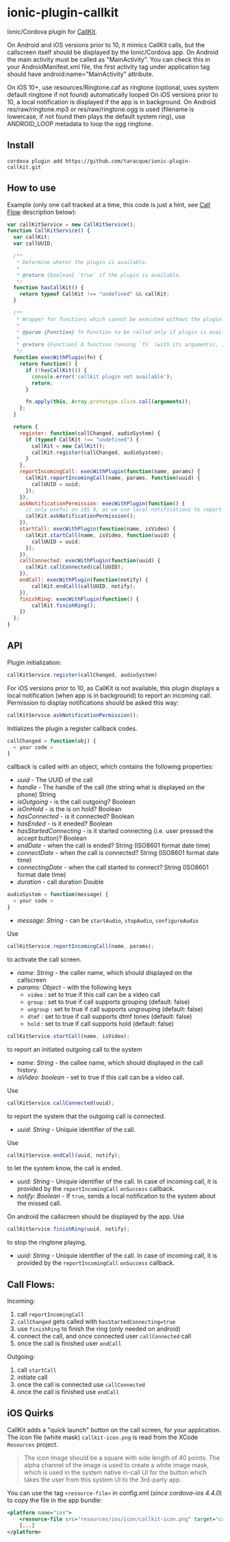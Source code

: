 # ionic-plugin-callkit

Ionic/Cordova plugin for [CallKit](https://developer.apple.com/reference/callkit).

On Android and iOS versions prior to 10, it mimics CallKit calls, but the callscreen itself should be displayed by the Ionic/Cordova app.
On Android the main activity must be called as "MainActivity". You can check this in your AndroidManifest.xml file, the first activity tag under application tag should have android:name="MainActivity" attribute.

On iOS 10+, use resources/Ringtone.caf as ringtone (optional, uses system default ringtone if not found) automatically looped
On iOS versions prior to 10, a local notification is displayed if the app is in background.
On Android res/raw/ringtone.mp3 or res/raw/ringtone.ogg is used (filename is lowercase, if not found then plays the default system ring), use ANDROID_LOOP metadata to loop the ogg ringtone.

## Install

```
cordova plugin add https://github.com/taracque/ionic-plugin-callkit.git
```

## How to use

Example (only one call tracked at a time, this code is just a hint, see [Call Flow](#call-flows) description below):

```javascript
var callKitService = new CallKitService();
function CallKitService() {
  var callKit;
  var callUUID;

  /**
   * Determine wheter the plugin is available.
   *
   * @return {boolean} `true` if the plugin is available.
   */
  function hasCallKit() {
    return typeof CallKit !== "undefined" && callKit;
  }

  /**
   * Wrapper for functions which cannot be executed without the plugin.
   *
   * @param {Function} fn Function to be called only if plugin is available.
   *
   * @return {Function} A function running `fn` (with its arguments), if plugin is available.
   */
  function execWithPlugin(fn) {
    return function() {
      if (!hasCallKit()) {
        console.error('callkit plugin not available');
        return;
      }

      fn.apply(this, Array.prototype.slice.call(arguments));
    };
  }

  return {
    register: function(callChanged, audioSystem) {
      if (typeof CallKit !== "undefined") {
        callKit = new CallKit();
        callKit.register(callChanged, audioSystem);
      }
    },
    reportIncomingCall: execWithPlugin(function(name, params) {
      callKit.reportIncomingCall(name, params, function(uuid) {
        callUUID = uuid;
      });
    }),
    askNotificationPermission: execWithPlugin(function() {
      // only useful on iOS 9, as we use local notifications to report incoming calls
      callKit.askNotificationPermission();
    }),
    startCall: execWithPlugin(function(name, isVideo) {
      callKit.startCall(name, isVideo, function(uuid) {
        callUUID = uuid;
      });
    }),
    callConnected: execWithPlugin(function(uuid) {
      callKit.callConnected(callUUID);
    }),
    endCall: execWithPlugin(function(notify) {
        callKit.endCall(callUUID, notify);
    }),
    finishRing: execWithPlugin(function() {
        callKit.finishRing();
    })
  };
}
```

## API

Plugin initialization:

```javascript
callKitService.register(callChanged, audioSystem)
```

For iOS versions prior to 10, as CallKit is not available, this plugin displays
a local notification (when app is in background) to report an incoming call.
Permission to display notifications should be asked this way:

```javascript
callKitService.askNotificationPermission();
```

Initializes the plugin a register callback codes.

```javascript
callChanged = function(obj) {
  < your code >
}
```

callback is called with an object, which contains the following properties:
* *uuid* - The UUID of the call
* *handle* - The handle of the call (the string what is displayed on the phone) String
* *isOutgoing* - is the call outgoing? Boolean
* *isOnHold* - is the is on hold? Boolean
* *hasConnected* - is it connected? Boolean
* *hasEnded* - is it eneded? Boolean
* *hasStartedConnecting* - is it started connecting (i.e. user pressed the accept button)? Boolean
* *endDate* - when the call is ended? String (ISO8601 format date time)
* *connectDate* - when the call is connected? String (ISO8601 format date time)
* *connectingDate* - when the call started to connect? String (ISO8601 format date time)
* *duration* - call duration Double

```javascript
audioSystem = function(message) {
  < your code >
}
```
* *message: String* - can be `startAudio`, `stopAudio`, `configureAudio`

Use

```javascript
callKitService.reportIncomingCall(name, params);
```

to activate the call screen.
* *name: String* - the caller name, which should displayed on the callscreen
* *params: Object* - with the following keys
  * `video` : set to true if this call can be a video call
  * `group` : set to true if call supports grouping (default: false)
  * `ungroup` : set to true if call supports ungrouping (default: false)
  * `dtmf` : set to true if call supports dtmf tones (default: false)
  * `hold` : set to true if call supports hold (default: false)

```javascript
callKitService.startCall(name, isVideo);
```

to report an initiated outgoing call to the system
* *name: String* - the callee name, which should displayed in the call history.
* *isVideo: boolean* - set to true if this call can be a video call.

Use

```javascript
callKitService.callConnected(uuid);
```

to report the system that the outgoing call is connected.
* *uuid: String* - Uniquie identifier of the call.

Use

```javascript
callKitService.endCall(uuid, notify);
```

to let the system know, the call is ended.

* *uuid: String* - Uniquie identifier of the call. In case of incoming call, it is provided by the `reportIncomingCall` `onSuccess` callback.
* *notify: Boolean* - If `true`, sends a local notification to the system about the missed call.

On android the callscreen should be displayed by the app. Use

```javascript
callKitService.finishRing(uuid, notify);
```

to stop the ringtone playing.

* *uuid: String* - Uniquie identifier of the call. In case of incoming call, it is provided by the `reportIncomingCall` `onSuccess` callback.

## Call Flows:

Incoming:

1. call `reportIncomingCall`
2. `callChanged` gets called with `hasStartedConnecting=true`
3. use `finishRing` to finish the ring (only needed on android)
4. connect the call, and once connected user `callConnected` call
5. once the call is finished user `endCall`

Outgoing:

1. call `startCall`
2. initiate call
3. once the call is connected use `callConnected`
4. once the call is finished use `endCall`


## iOS Quirks

CallKit adds a "quick launch" button on the call screen, for your application. The icon file (white mask) `callkit-icon.png` is read from the XCode `Resources` project.
> The icon image should be a square with side length of 40 points. The alpha channel of the image is used to create a white image mask, which is used in the system native in-call UI for the button which takes the user from this system UI to the 3rd-party app.

You can use the tag `<resource-file>` in config.xml (*since cordova-ios 4.4.0*) to copy the file in the app bundle:

```xml
<platform name="ios">
    <resource-file src="resources/ios/icon/callkit-icon.png" target="callkit-icon.png" />
    [...]
</platform>
```
